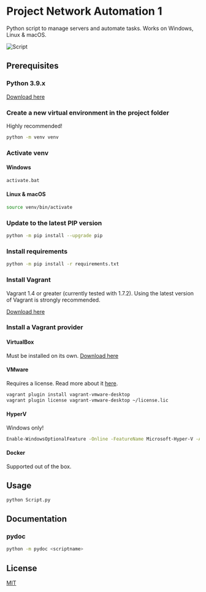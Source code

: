 # Project Network Automation 1

Python script to manage servers and automate tasks.
Works on Windows, Linux & macOS.

![Script](https://user-images.githubusercontent.com/23398694/116447187-3c22f380-a847-11eb-98fa-29089c0b5e81.png)

## Prerequisites

### Python 3.9.x

[Download here](https://www.python.org/downloads/)

### Create a new virtual environment in the project folder

Highly recommended!

```bash
python -m venv venv
```

### Activate venv

#### Windows

```bash
activate.bat
```

#### Linux & macOS

```bash
source venv/bin/activate
```

### Update to the latest PIP version

```bash
python -m pip install --upgrade pip
```

### Install requirements

```bash
python -m pip install -r requirements.txt
```

### Install Vagrant

Vagrant 1.4 or greater (currently tested with 1.7.2). Using the latest version of Vagrant is strongly recommended.

[Download here](https://www.vagrantup.com/downloads)

### Install a Vagrant provider

#### VirtualBox

Must be installed on its own.
[Download here](https://www.virtualbox.org/wiki/Downloads)

#### VMware

Requires a license. Read more about it [here](https://www.vagrantup.com/docs/providers/vmware/installation).

```bash
vagrant plugin install vagrant-vmware-desktop
vagrant plugin license vagrant-vmware-desktop ~/license.lic
```

#### HyperV

Windows only!

```bash
Enable-WindowsOptionalFeature -Online -FeatureName Microsoft-Hyper-V -All
```

#### Docker

Supported out of the box.

## Usage

```bash
python Script.py
```

## Documentation

### pydoc

```bash
python -m pydoc <scriptname>
```

## License

[MIT](https://choosealicense.com/licenses/mit/)
